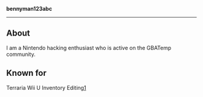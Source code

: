 **bennyman123abc**

------------------------------------------------------------------------

## About

I am a Nintendo hacking enthusiast who is active on the GBATemp
community.

## Known for

Terraria Wii U Inventory
Editing[1](https://gbatemp.net/threads/terraria-wii-u-inventory-editing.449660/)